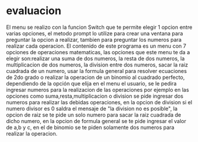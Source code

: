 # evaluacion
El menu se realizo con la funcion Switch que te permite elegir 1 opcion entre varias opciones, el metodo prompt lo utilize para crear una ventana para preguntar la opcion a realizar, tambien para preguntar los numeros para realizar cada operacion. El contenido de este programa es un menu con 7 opciones de operaciones matematicas, las opciones que este menu te da a elegir son:realizar una suma de dos numeros, la resta de dos numeros, la multiplicacion de dos numeros, la division entre dos numeros, sacar la raiz cuadrada de un numero, usar la formula general para resolver ecuaciones de 2do grado o realizar la operacion de un binomio al cuadrado perfecto, dependiendo de la opción que elija en el menu el usuario, se le pedira  ingresar numeros para la realizacion de las operaciones por ejemplo en las opciones como suma,resta,multiplicacion o division se pide ingresar dos numeros para realizar las debidas operaciones, en la opcion de division si el numero divisor es 0 saldra el mensaje de "la division no es posible", la opcion de raiz se te pide un solo numero para sacar la raiz cuadrada de dicho numero, en la opcion de formula general se te pide ingresar el valor de a,b y c, en el de binomio se te piden solamente dos numeros para realizar la operacion.
